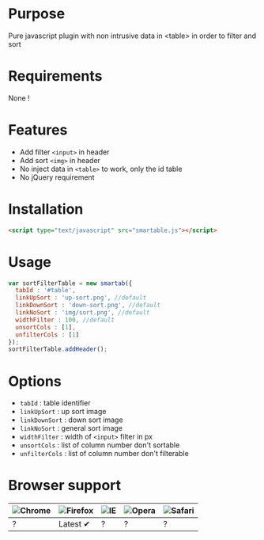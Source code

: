 # Purpose
Pure javascript plugin with non intrusive data in &lt;table> in order to filter and sort 

# Requirements
None !

# Features
* Add filter ```<input>``` in header
* Add sort ```<img>``` in header
* No inject data in ```<table>``` to work, only the id table
* No jQuery requirement

# Installation
```html
<script type="text/javascript" src="smartable.js"></script>
```

# Usage
```javascript
var sortFilterTable = new smartab({
  tabId : '#table',
  linkUpSort : 'up-sort.png', //default
  linkDownSort : 'down-sort.png', //default
  linkNoSort : 'img/sort.png', //default
  widthFilter : 100, //default
  unsortCols : [1],
  unfilterCols : [1]
});
sortFilterTable.addHeader();
```
# Options

* ```tabId``` : table identifier
* ```linkUpSort``` : up sort image
* ```linkDownSort``` : down sort image
* ```linkNoSort``` : general sort image
* ```widthFilter``` : width of ```<input>``` filter in px
* ```unsortCols``` : list of column number don't sortable
* ```unfilterCols``` : list of column number don't filterable

# Browser support

![Chrome](https://raw.github.com/alrra/browser-logos/master/chrome/chrome_48x48.png) | ![Firefox](https://raw.github.com/alrra/browser-logos/master/firefox/firefox_48x48.png) | ![IE](https://raw.github.com/alrra/browser-logos/master/internet-explorer/internet-explorer_48x48.png) | ![Opera](https://raw.github.com/alrra/browser-logos/master/opera/opera_48x48.png) | ![Safari](https://raw.github.com/alrra/browser-logos/master/safari/safari_48x48.png)
--- | --- | --- | --- | --- |
?  | Latest  	&#10004;| ?| ?| ?|

